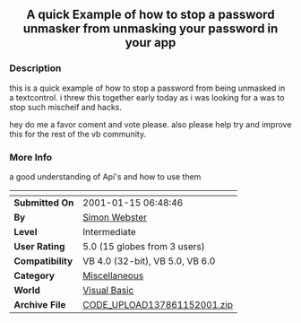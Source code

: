 ﻿<div align="center">

## A quick Example of how to stop a password unmasker from unmasking your password in your app


</div>

### Description

this is a quick example of how to stop a password from being unmasked in a textcontrol. i threw this together early today as i was looking for a was to stop such mischeif and hacks.

hey do me a favor coment and vote please. also please help try and improve this for the rest of the vb community.
 
### More Info
 
a good understanding of Api's and how to use them


<span>             |<span>
---                |---
**Submitted On**   |2001-01-15 06:48:46
**By**             |[Simon Webster](https://github.com/Planet-Source-Code/PSCIndex/blob/master/ByAuthor/simon-webster.md)
**Level**          |Intermediate
**User Rating**    |5.0 (15 globes from 3 users)
**Compatibility**  |VB 4\.0 \(32\-bit\), VB 5\.0, VB 6\.0
**Category**       |[Miscellaneous](https://github.com/Planet-Source-Code/PSCIndex/blob/master/ByCategory/miscellaneous__1-1.md)
**World**          |[Visual Basic](https://github.com/Planet-Source-Code/PSCIndex/blob/master/ByWorld/visual-basic.md)
**Archive File**   |[CODE\_UPLOAD137861152001\.zip](https://github.com/Planet-Source-Code/simon-webster-a-quick-example-of-how-to-stop-a-password-unmasker-from-unmasking-your-passw__1-14429/archive/master.zip)








